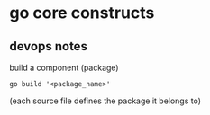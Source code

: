 # go core constructs

## devops notes

build a component (package)

`go build '<package_name>'`

(each source file defines the package it belongs to)
